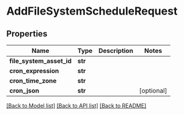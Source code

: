 # AddFileSystemScheduleRequest

## Properties
Name | Type | Description | Notes
------------ | ------------- | ------------- | -------------
**file_system_asset_id** | **str** |  | 
**cron_expression** | **str** |  | 
**cron_time_zone** | **str** |  | 
**cron_json** | **str** |  | [optional] 

[[Back to Model list]](../README.md#documentation-for-models) [[Back to API list]](../README.md#documentation-for-api-endpoints) [[Back to README]](../README.md)

